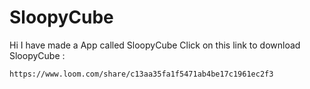 # SloopyCube
Hi I have made a App called SloopyCube
Click on this link to download SloopyCube :

    
    https://www.loom.com/share/c13aa35fa1f5471ab4be17c1961ec2f3
